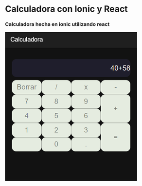 # Calculadora con Ionic y React

### Calculadora hecha en ionic utilizando react

![image](https://github.com/MCris29/ionic-calculadora/blob/master/images/calculadora.png)
